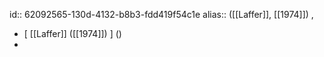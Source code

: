 id:: 62092565-130d-4132-b8b3-fdd419f54c1e
alias:: ([[Laffer]], [[1974]]) ,

- [ [[Laffer]] ([[1974]]) ] ()
-
